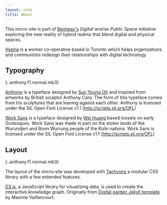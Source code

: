 ```yaml
---
layout: note
title: About
---
```


This micro-site is part of [Bentway's](/bentway) _Digital and/as Public Space_ initiative exploring the new reality of hybrid realms that blend digital and physical spaces.

[Hypha](/hypha) is a worker co-operative based in Toronto which helps organizations and communities redesign their relationships with digital technology.

## Typography
{:.anthony.f1.normal.mb3}

[Anthony](http://velvetyne.fr/fonts/anthony/) is a typeface designed by [Sun Young Oh](https://www.sunyoungoh.com/) and inspired from artworks by British sculptor Anthony Caro. The form of this typeface comes from his sculptures that are leaning against each other. Anthony is licensed under the SIL Open Font License v1.1 (http://scripts.sil.org/OFL)

[Work Sans](https://github.com/weiweihuanghuang/Work-Sans) is a typeface designed by [Wei Huang](http://charlix.cx/) based loosely on early Grotesques. Work Sans was made in part on the stolen lands of the Wurundjeri and Boon Wurrung people of the Kulin nations. Work Sans is licensed under the SIL Open Font License v1.1 (http://scripts.sil.org/OFL)

## Layout
{:.anthony.f1.normal.mb3}

The layout of the micro-site was developed with [Tachyons](https://tachyons.io/) a modular CSS library with a few extended features.

[D3.js](https://d3js.org/), a JavaScript library for visualizing data, is used to create the interactive knowledge graph. Originally from [Digital garden Jekyll template](https://github.com/maximevaillancourt/digital-garden-jekyll-template) by Maxime Vaillancourt.